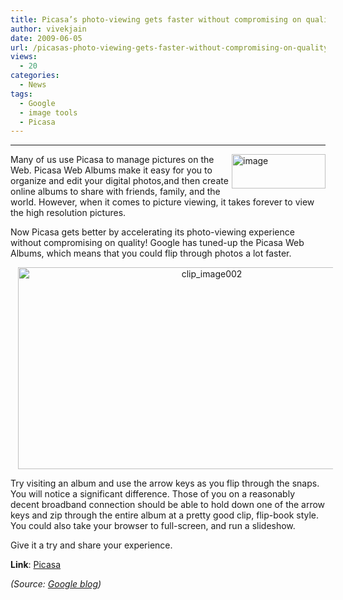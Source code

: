 ```yaml
---
title: Picasa’s photo-viewing gets faster without compromising on quality
author: vivekjain
date: 2009-06-05
url: /picasas-photo-viewing-gets-faster-without-compromising-on-quality/
views:
  - 20
categories:
  - News
tags:
  - Google
  - image tools
  - Picasa
---
```

** **

<img class="alignright wp-image-53778" style="border: 0pt none;margin-left: 0px;margin-right: 0px" src="http://cdn.devilsworkshop.org/files/2009/06/image11.png" border="0" alt="image" width="150" height="55" align="right" /> Many of us use Picasa to manage pictures on the Web. Picasa Web Albums make it easy for you to organize and edit your digital photos,and then create online albums to share with friends, family, and the world. However, when it comes to picture viewing, it takes forever to view the high resolution pictures.

Now Picasa gets better by accelerating its photo-viewing experience without compromising on quality! Google has tuned-up the Picasa Web Albums, which means that you could flip through photos a lot faster.

<p style="text-align: center">
  <img class="aligncenter" src="http://cdn.devilsworkshop.org/files/2009/06/clip-image0028.jpg" border="0" alt="clip_image002" hspace="12" width="604" height="323" />
</p>

Try visiting an album and use the arrow keys as you flip through the snaps. You will notice a significant difference. Those of you on a reasonably decent broadband connection should be able to hold down one of the arrow keys and zip through the entire album at a pretty good clip, flip-book style. You could also take your browser to full-screen, and run a slideshow.

Give it a try and share your experience.

**Link**: <a href="http://picasa.google.com/" onclick="_gaq.push(['_trackEvent', 'outbound-article', 'http://picasa.google.com/', 'Picasa']);" >Picasa</a>

*(Source: <a href="http://googleblog.blogspot.com/2009/06/picasa-web-albums-stays-big-gets-faster.html" onclick="_gaq.push(['_trackEvent', 'outbound-article', 'http://googleblog.blogspot.com/2009/06/picasa-web-albums-stays-big-gets-faster.html', 'Google blog']);" >Google blog</a>)*
